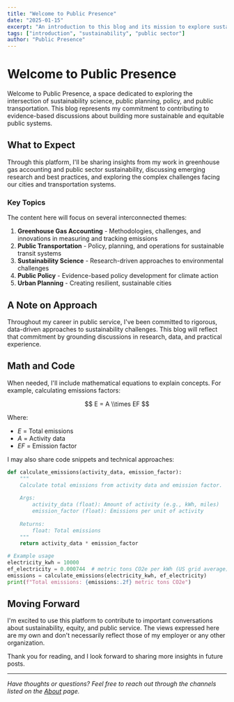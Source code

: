 ```yaml
---
title: "Welcome to Public Presence"
date: "2025-01-15"
excerpt: "An introduction to this blog and its mission to explore sustainability science, public planning, policy, and public transportation."
tags: ["introduction", "sustainability", "public sector"]
author: "Public Presence"
---
```


# Welcome to Public Presence

Welcome to Public Presence, a space dedicated to exploring the intersection of sustainability science, public planning, policy, and public transportation. This blog represents my commitment to contributing to evidence-based discussions about building more sustainable and equitable public systems.

## What to Expect

Through this platform, I'll be sharing insights from my work in greenhouse gas accounting and public sector sustainability, discussing emerging research and best practices, and exploring the complex challenges facing our cities and transportation systems.

### Key Topics

The content here will focus on several interconnected themes:

1. **Greenhouse Gas Accounting** - Methodologies, challenges, and innovations in measuring and tracking emissions
2. **Public Transportation** - Policy, planning, and operations for sustainable transit systems
3. **Sustainability Science** - Research-driven approaches to environmental challenges
4. **Public Policy** - Evidence-based policy development for climate action
5. **Urban Planning** - Creating resilient, sustainable cities

## A Note on Approach

Throughout my career in public service, I've been committed to rigorous, data-driven approaches to sustainability challenges. This blog will reflect that commitment by grounding discussions in research, data, and practical experience.

## Math and Code

When needed, I'll include mathematical equations to explain concepts. For example, calculating emissions factors:

$$
E = A \\times EF
$$

Where:
- $E$ = Total emissions
- $A$ = Activity data
- $EF$ = Emission factor

I may also share code snippets and technical approaches:

```python
def calculate_emissions(activity_data, emission_factor):
    """
    Calculate total emissions from activity data and emission factor.
    
    Args:
        activity_data (float): Amount of activity (e.g., kWh, miles)
        emission_factor (float): Emissions per unit of activity
    
    Returns:
        float: Total emissions
    """
    return activity_data * emission_factor

# Example usage
electricity_kwh = 10000
ef_electricity = 0.000744  # metric tons CO2e per kWh (US grid average)
emissions = calculate_emissions(electricity_kwh, ef_electricity)
print(f"Total emissions: {emissions:.2f} metric tons CO2e")
```

## Moving Forward

I'm excited to use this platform to contribute to important conversations about sustainability, equity, and public service. The views expressed here are my own and don't necessarily reflect those of my employer or any other organization.

Thank you for reading, and I look forward to sharing more insights in future posts.

---

*Have thoughts or questions? Feel free to reach out through the channels listed on the [About](/about) page.*
